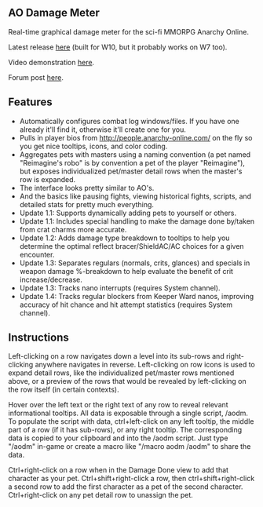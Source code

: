 AO Damage Meter
---------------

Real-time graphical damage meter for the sci-fi MMORPG Anarchy Online.

Latest release [here](https://github.com/nicgalehouse/AODamageMeter/releases/tag/v1.4.0) (built for W10, but it probably works on W7 too).

Video demonstration [here](https://youtu.be/K4iU7KronOg).

Forum post [here](https://forums.anarchy-online.com/showthread.php?616901-Try-out-the-new-AO-Damage-Meter-(like-those-used-in-WoW)).

Features
--------

+ Automatically configures combat log windows/files. If you have one already it'll find it, otherwise it'll create one for you.
+ Pulls in player bios from http://people.anarchy-online.com/ on the fly so you get nice tooltips, icons, and color coding.
+ Aggregates pets with masters using a naming convention (a pet named "Reimagine's robo" is by convention a pet of the player "Reimagine"), but exposes individualized pet/master detail rows when the master's row is expanded.
+ The interface looks pretty similar to AO's.
+ And the basics like pausing fights, viewing historical fights, scripts, and detailed stats for pretty much everything.
+ Update 1.1: Supports dynamically adding pets to yourself or others.
+ Update 1.1: Includes special handling to make the damage done by/taken from crat charms more accurate.
+ Update 1.2: Adds damage type breakdown to tooltips to help you determine the optimal reflect bracer/ShieldAC/AC choices for a given encounter.
+ Update 1.3: Separates regulars (normals, crits, glances) and specials in weapon damage %-breakdown to help evaluate the benefit of crit increase/decrease.
+ Update 1.3: Tracks nano interrupts (requires System channel).
+ Update 1.4: Tracks regular blockers from Keeper Ward nanos, improving accuracy of hit chance and hit attempt statistics (requires System channel).

Instructions
------------
Left-clicking on a row navigates down a level into its sub-rows and right-clicking anywhere navigates in reverse.
Left-clicking on row icons is used to expand detail rows, like the individualized pet/master rows mentioned above, or a preview of the rows that would be revealed by left-clicking on the row itself (in certain contexts).

Hover over the left text or the right text of any row to reveal relevant informational tooltips.
All data is exposable through a single script, /aodm.
To populate the script with data, ctrl+left-click on any left tooltip, the middle part of a row (if it has sub-rows), or any right tooltip.
The corresponding data is copied to your clipboard and into the /aodm script.
Just type "/aodm" in-game or create a macro like "/macro aodm /aodm" to share the data.

Ctrl+right-click on a row when in the Damage Done view to add that character as your pet.
Ctrl+shift+right-click a row, then ctrl+shift+right-click a second row to add the first character as a pet of the second character.
Ctrl+right-click on any pet detail row to unassign the pet.
